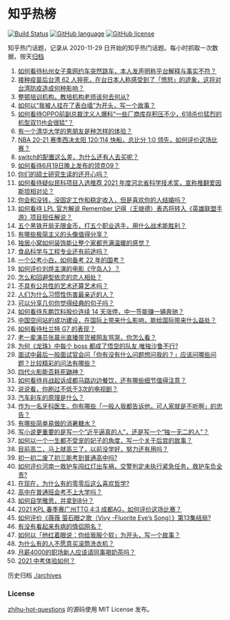 # 知乎热榜
[![Build Status](https://github.com/ToWeLong/zhihu-hot-questions/workflows/CI/badge.svg)](https://github.com/ToWeLong/zhihu-hot-questions/actions)
[![GitHub language](https://img.shields.io/badge/language-golang-orange.svg)](https://golang.org/)
[![GitHub license](https://img.shields.io/github/license/ToWeLong/zhihu-hot-questions)](https://github.com/ToWeLong/zhihu-hot-questions/blob/main/LICENSE)

知乎热门话题，记录从 2020-11-29 日开始的知乎热门话题。每小时抓取一次数据，按天[归档](./archives)

<!-- BEGIN -->

1. [如何看待杭州女子乘网约车突然跳车，本人发声明称平台解释与事实不符？](https://www.zhihu.com/question/465856176)
1. [接种疫苗后台湾 62 人猝死，在台日本人称感受到了「愤怒」的迹象，这将对台湾防疫造成何种影响？](https://www.zhihu.com/question/466110239)
1. [整顿培训机构，教培机构老师该何去何从?](https://www.zhihu.com/question/463008808)
1. [如何以“我被人挂在了表白墙”为开头，写一个故事？](https://www.zhihu.com/question/461083286)
1. [如何看待OPPO前副总裁沈义人爆料“一些厂商库存积压不少，618杀价猛烈的机型双11也会很猛”？](https://www.zhihu.com/question/466051197)
1. [有一个清华大学的男朋友是种怎样的体验？](https://www.zhihu.com/question/30174174)
1. [NBA 20-21 赛季西决太阳 120:114 快船，总比分 1:0 领先，如何评价这场比赛？](https://www.zhihu.com/question/466241571)
1. [switch的配置这么差，为什么还有人去买呢？](https://www.zhihu.com/question/464901398)
1. [如何看待6月19日晚上发布的领克09？](https://www.zhihu.com/question/466043949)
1. [你们的硕士研究生读的还开心吗？](https://www.zhihu.com/question/455981846)
1. [如何看待疑似民科项目入选推荐 2021 年度河北省科学技术奖，宣称推翻爱因斯坦相对论？](https://www.zhihu.com/question/465966475)
1. [你会和没钱，没固定工作和稳定收入，但是喜欢你的人结婚吗？](https://www.zhihu.com/question/463865885)
1. [如何看待 LPL 官方解说 Remember 记得（王继德）表态将转入《英雄联盟手游》项目担任解说？](https://www.zhihu.com/question/465610838)
1. [五个黑铁开局无限金币，打五个职业选手，用什么战术能胜利？](https://www.zhihu.com/question/460139174)
1. [有哪些极简主义的头像值得分享？](https://www.zhihu.com/question/29173647)
1. [独居小窝如何装饰能让整个家都充满温暖的感觉？](https://www.zhihu.com/question/458240313)
1. [食品科学与工程专业还有前途吗？](https://www.zhihu.com/question/372375945)
1. [一个公考小白，如何备考 22 年的国考？](https://www.zhihu.com/question/447760134)
1. [如何评价刘烨主演的电影《守岛人》？](https://www.zhihu.com/question/462891336)
1. [怎么和回避型依恋的恋人相处？](https://www.zhihu.com/question/441554867)
1. [不具有公共性的艺术还算艺术吗？](https://www.zhihu.com/question/465384478)
1. [人们为什么习惯性伤害最亲近的人？](https://www.zhihu.com/question/456462645)
1. [可以分享几句你觉得经典的句子吗？](https://www.zhihu.com/question/462684825)
1. [如何看待东鹏饮料股价连续 14 天涨停，中一签能赚一辆奔驰？](https://www.zhihu.com/question/465492977)
1. [中国空间站的成功建设，在国际上带来什么影响，能给国际带来什么益处？](https://www.zhihu.com/question/465703732)
1. [如何看待杜兰特 G7 的表现？](https://www.zhihu.com/question/466100708)
1. [老一辈演员张晨光直播带货被网友骂哭，你怎么看？](https://www.zhihu.com/question/465922667)
1. [为何《龙珠》中每个 boss 都成了悟空的队友,唯独沙鲁不行?](https://www.zhihu.com/question/464605306)
1. [面试中最后一般面试官会问「你有没有什么问题想问我的？」应该问哪些问题？比较精彩的问法有哪些？](https://www.zhihu.com/question/21559274)
1. [四代火影能否耗死鼬神？](https://www.zhihu.com/question/462369273)
1. [如何看待肖战起诉成都马路边边餐饮，还有哪些细节值得注意？](https://www.zhihu.com/question/465777508)
1. [说说看，你刷过不低于3次的电视剧？](https://www.zhihu.com/question/457564696)
1. [汽车刹车的原理是什么？](https://www.zhihu.com/question/23704461)
1. [作为一名牙科医生，你有哪些「一般人我都告诉他，可人家就是不听啊」的忠告？](https://www.zhihu.com/question/56477060)
1. [有哪些简单易做的消暑糖水？](https://www.zhihu.com/question/20362705)
1. [写小说更重要的是写一个“近乎逼真的人”，还是写一个“独一无二的人”？](https://www.zhihu.com/question/462450168)
1. [如何以一个一生都不受宠的妃子的角度，写一个关于后宫的故事？](https://www.zhihu.com/question/459786967)
1. [目前高二，马上就高三了，以前没学好，努力还有用吗？](https://www.zhihu.com/question/452901439)
1. [初一初二废了初三能考到普通高中吗?](https://www.zhihu.com/question/465062081)
1. [如何评价河南一救护车闯红灯出车祸，交警判定未执行紧急任务，救护车负全责?](https://www.zhihu.com/question/465874196)
1. [在现在，为什么有的零零后这么喜欢哲学?](https://www.zhihu.com/question/436744133)
1. [高中在普通班会考不上大学吗？](https://www.zhihu.com/question/458586665)
1. [如何自学雅思，并拿到8分？](https://www.zhihu.com/question/48493199)
1. [2021 KPL 春季赛广州TTG 4:3 成都AG，如何评价这场比赛？](https://www.zhihu.com/question/466215624)
1. [如何评价《薇薇 萤石眼之歌（Vivy -Fluorite Eye’s Song）》第13集结局?](https://www.zhihu.com/question/466054985)
1. [有没有看起来有病的情侣网名？](https://www.zhihu.com/question/460193137)
1. [如何以「他红着眼说：你给我服个软」为开头，写一个故事？](https://www.zhihu.com/question/460697101)
1. [为什么有的人不愿意买滚筒洗衣机？](https://www.zhihu.com/question/393287010)
1. [月薪4000的职场新人应该请同事喝奶茶吗？](https://www.zhihu.com/question/466090577)
1. [2021 中考体验如何？](https://www.zhihu.com/question/463592456)

<!-- END -->

历史归档 [./archives](./archives)


### License
[zhihu-hot-questions](https://github.com/towelong/zhihu-hot-questions) 的源码使用 MIT License 发布。